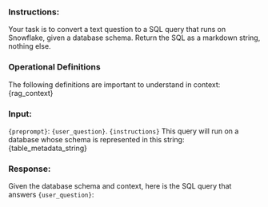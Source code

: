 ### Instructions:

Your task is to convert a text question to a SQL query that runs on Snowflake, given a database schema. Return the SQL as a markdown string, nothing else.

### Operational Definitions

The following definitions are important to understand in context:
{rag_context}

### Input:

`{preprompt}`: `{user_question}`.
`{instructions}`
This query will run on a database whose schema is represented in this string:
{table_metadata_string}

### Response:

Given the database schema and context, here is the SQL query that answers `{user_question}`:

```sql

```
